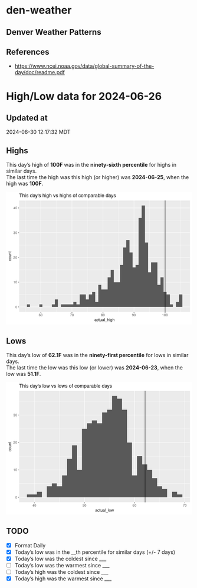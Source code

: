 

# den-weather

## Denver Weather Patterns

## References

- <https://www.ncei.noaa.gov/data/global-summary-of-the-day/doc/readme.pdf>

# High/Low data for 2024-06-26

## Updated at

2024-06-30 12:17:32 MDT

## Highs

This day’s high of **100F** was in the **ninety-sixth percentile** for
highs in similar days.  
The last time the high was this high (or higher) was **2024-06-25**,
when the high was **100F**.

![](readme_files/figure-commonmark/unnamed-chunk-4-1.png)

## Lows

This day’s low of **62.1F** was in the **ninety-first percentile** for
lows in similar days.  
The last time the low was this low (or lower) was **2024-06-23**, when
the low was **51.1F**.

![](readme_files/figure-commonmark/unnamed-chunk-6-1.png)

## TODO

- [x] Format Daily
- [x] Today’s low was in the \_\_th percentile for similar days (+/- 7
  days)
- [x] Today’s low was the coldest since \_\_\_
- [ ] Today’s low was the warmest since \_\_\_
- [ ] Today’s high was the coldest since \_\_\_
- [x] Today’s high was the warmest since \_\_\_
